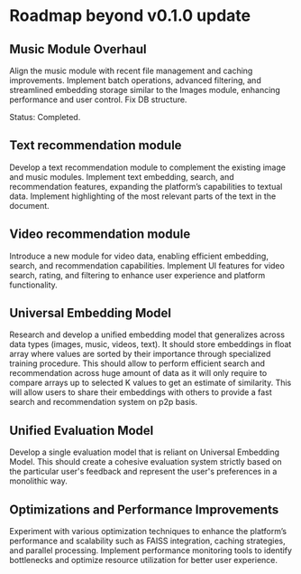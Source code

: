 # Roadmap beyond v0.1.0 update
## Music Module Overhaul
Align the music module with recent file management and caching improvements. Implement batch operations, advanced filtering, and streamlined embedding storage similar to the Images module, enhancing performance and user control. Fix DB structure.

Status: Completed.

## Text recommendation module
Develop a text recommendation module to complement the existing image and music modules. Implement text embedding, search, and recommendation features, expanding the platform’s capabilities to textual data. Implement highlighting of the most relevant parts of the text in the document.

## Video recommendation module
Introduce a new module for video data, enabling efficient embedding, search, and recommendation capabilities. Implement UI features for video search, rating, and filtering to enhance user experience and platform functionality.

## Universal Embedding Model
Research and develop a unified embedding model that generalizes across data types (images, music, videos, text). It should store embeddings in float array where values are sorted by their importance through specialized training procedure. This should allow to perform efficient search and recommendation across huge amount of data as it will only require to compare arrays up to selected K values to get an estimate of similarity. This will allow users to share their embeddings with others to provide a fast search and recommendation system on p2p basis.

## Unified Evaluation Model
Develop a single evaluation model that is reliant on Universal Embedding Model. This should create a cohesive evaluation system strictly based on the particular user's feedback and represent the user's preferences in a monolithic way.

## Optimizations and Performance Improvements
Experiment with various optimization techniques to enhance the platform’s performance and scalability such as FAISS integration, caching strategies, and parallel processing. Implement performance monitoring tools to identify bottlenecks and optimize resource utilization for better user experience.
